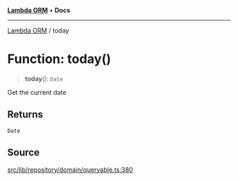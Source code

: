 [**Lambda ORM**](../README.md) • **Docs**

***

[Lambda ORM](../README.md) / today

# Function: today()

> **today**(): `Date`

Get the current date

## Returns

`Date`

## Source

[src/lib/repository/domain/queryable.ts:380](https://github.com/lambda-orm/lambdaorm-base/blob/aa369ded9e7763a31678c0168646a8ee1291b500/src/lib/repository/domain/queryable.ts#L380)
